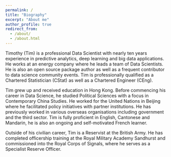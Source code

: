 ```yaml
---
permalink: /
title: "Biography"
excerpt: "About me"
author_profile: true
redirect_from: 
  - /about/
  - /about.html
---
```


Timothy (Tim) is a professional Data Scientist with nearly ten years experience in predictive analytics, deep learning and big data applications. He works at an energy company where he leads a team of Data Scientists. He is also an open source package author as well as a frequent contributor to data science community events. Tim is professionally qualified as a Chartered Statistician (CStat) as well as a Chartered Engineer (CEng).

Tim grew up and received education in Hong Kong. Before commencing his career in Data Science, he studied Political Sciences with a focus in Contemporary China Studies. He worked for the United Nations in Beijing where he facilitated policy initiatives with partner institutions. He has previously worked in various overseas organisations including government and the third sector. Tim is fully proficient in English, Cantonese and Mandarin, he is also an ongoing and self-motivated French learner.

Outside of his civilian career, Tim is a Reservist at the British Army. He has completed officership training at the Royal Military Academy Sandhurst and commissioned into the Royal Corps of Signals, where he serves as a Specialist Reserve Officer.
